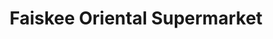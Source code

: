 ---
title: "Faiskee Oriental Supermarket"
url: /colchester/faiskee-oriental-supermarket/
shop: Supermarkt
---